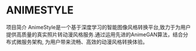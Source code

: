 # ANIMESTYLE
项目简介     AnimeStyle是一个基于深度学习的智能图像风格转换平台,致力于为用户提供高质量的真实照片转动漫风格服务.通过运用先进的AnimeGAN算法，结合分布式微服务架构, 为用户带来流畅、高效的动漫风格转换体验。
